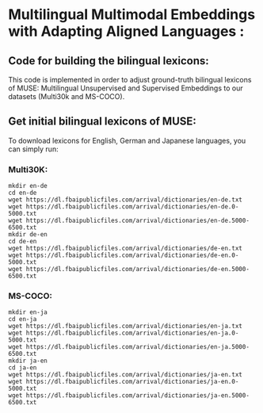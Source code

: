# Multilingual Multimodal Embeddings with Adapting Aligned Languages :
## Code for building the bilingual lexicons:

This code is implemented in order to adjust ground-truth bilingual lexicons of MUSE: Multilingual Unsupervised and Supervised Embeddings to our datasets (Multi30k and MS-COCO).  

## Get initial bilingual lexicons of MUSE:  
To download lexicons for English, German and Japanese languages, you can simply run:  
### Multi30K:  
```
mkdir en-de 
cd en-de  
wget https://dl.fbaipublicfiles.com/arrival/dictionaries/en-de.txt  
wget https://dl.fbaipublicfiles.com/arrival/dictionaries/en-de.0-5000.txt  
wget https://dl.fbaipublicfiles.com/arrival/dictionaries/en-de.5000-6500.txt  
mkdir de-en  
cd de-en  
wget https://dl.fbaipublicfiles.com/arrival/dictionaries/de-en.txt  
wget https://dl.fbaipublicfiles.com/arrival/dictionaries/de-en.0-5000.txt  
wget https://dl.fbaipublicfiles.com/arrival/dictionaries/de-en.5000-6500.txt
```
### MS-COCO:
`mkdir en-ja`  
`cd en-ja`  
`wget https://dl.fbaipublicfiles.com/arrival/dictionaries/en-ja.txt`  
`wget https://dl.fbaipublicfiles.com/arrival/dictionaries/en-ja.0-5000.txt`  
`wget https://dl.fbaipublicfiles.com/arrival/dictionaries/en-ja.5000-6500.txt`  
`mkdir ja-en`  
`cd ja-en`  
`wget https://dl.fbaipublicfiles.com/arrival/dictionaries/ja-en.txt`  
`wget https://dl.fbaipublicfiles.com/arrival/dictionaries/ja-en.0-5000.txt`  
`wget https://dl.fbaipublicfiles.com/arrival/dictionaries/ja-en.5000-6500.txt`  
